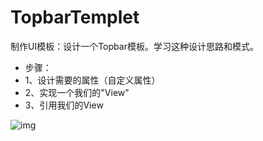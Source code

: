 # TopbarTemplet

制作UI模板：设计一个Topbar模板。学习这种设计思路和模式。
 
 * 步骤：
 * 1、设计需要的属性（自定义属性）
 * 2、实现一个我们的"View"
 * 3、引用我们的View

![img](https://github.com/ykmeory/TopbarTemplet/blob/master/img.jpg "img")
